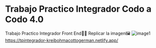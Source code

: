 ﻿# Trabajo Practico Integrador Codo a Codo 4.0
Trabajo Practico Integrador Front End👨‍💻
Replicar la imagen🖼️
![image1](https://user-images.githubusercontent.com/112909901/193485966-28c4961b-21b3-4381-8edd-4a18ab299513.jpg)
https://tpintegrador-kreibohmacottogerman.netlify.app/
